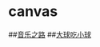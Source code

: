# canvas
##[音乐之路](https://a11995910.github.io/canvas-/音乐之路.html)
##[大球吃小球](https://a11995910.github.io/canvas-/大球吃小球.html)

